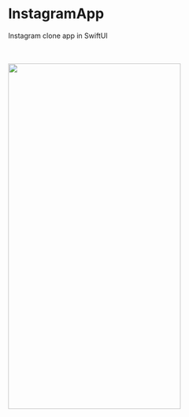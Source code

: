 # InstagramApp
Instagram clone app in SwiftUI

<br><br>
<img src="https://user-images.githubusercontent.com/6122888/185493009-42d3d87b-68a6-4f2e-8a4b-f95e30b650eb.png" width="350" height="700">
